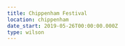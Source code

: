 ```yaml
---
title: Chippenham Festival
location: chippenham
date_start: 2019-05-26T00:00:00.000Z
type: wilson
---
```


